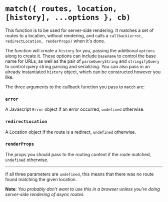 # `match({ routes, location, [history], ...options }, cb)`

This function is to be used for server-side rendering. It matches a set of routes to a location, without rendering, and calls a `callback(error, redirectLocation, renderProps)` when it's done.

The function will create a `history` for you, passing the additional `options` along to create it. These options can include `basename` to control the base name for URLs, as well as the pair of `parseQueryString` and `stringifyQuery` to control query string parsing and serializing. You can also pass in an already instantiated `history` object, which can be constructed however you like.

The three arguments to the callback function you pass to `match` are:

### `error`
A Javascript `Error` object if an error occurred, `undefined` otherwise.

### `redirectLocation`
A Location object if the route is a redirect, `undefined` otherwise.

### `renderProps`
The props you should pass to the routing context if the route matched, `undefined` otherwise.

---

If all three parameters are `undefined`, this means that there was no route found matching the given location.

**Note**: *You probably don't want to use this in a browser unless you're doing server-side rendering of async routes.*
